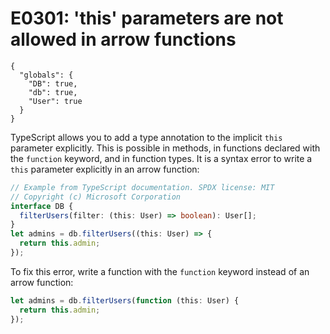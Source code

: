 # E0301: 'this' parameters are not allowed in arrow functions

```config-for-examples
{
  "globals": {
    "DB": true,
    "db": true,
    "User": true
  }
}
```

TypeScript allows you to add a type annotation to the implicit `this` parameter
explicitly. This is possible in methods, in functions declared with the
`function` keyword, and in function types. It is a syntax error to write a
`this` parameter explicitly in an arrow function:

```typescript
// Example from TypeScript documentation. SPDX license: MIT
// Copyright (c) Microsoft Corporation
interface DB {
  filterUsers(filter: (this: User) => boolean): User[];
}
let admins = db.filterUsers((this: User) => {
  return this.admin;
});
```

To fix this error, write a function with the `function` keyword instead of an
arrow function:

```typescript
let admins = db.filterUsers(function (this: User) {
  return this.admin;
});
```
